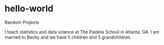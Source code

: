 # hello-world
Random Projects

I teach statistics and data science at The Paideia School in Atlanta, GA.
I am married to Becky and we have 5 children and 5 grandchildren.
